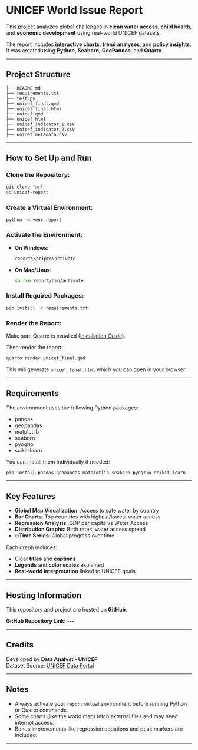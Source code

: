 # UNICEF World Issue Report

This project analyzes global challenges in **clean water access**, **child health**, and **economic development** using real-world UNICEF datasets.

The report includes **interactive charts**, **trend analyses**, and **policy insights**. It was created using **Python**, **Seaborn**, **GeoPandas**, and **Quarto**.

---

## Project Structure
```plaintext
├── README.md            
├── requirements.txt     
├── test.py              
├── unicef_final.qmd      
├── unicef_final.html     
├── unicef.qmd            
├── unicef.html           
├── unicef_indicator_1.csv  
├── unicef_indicator_2.csv  
├── unicef_metadata.csv  
```

---

## How to Set Up and Run

### Clone the Repository:
```bash
git clone "url"
cd unicef-report
```

### Create a Virtual Environment:
```bash
python -m venv report
```

### Activate the Environment:
- **On Windows:**
  ```bash
  report\Scripts\activate
  ```
- **On Mac/Linux:**
  ```bash
  source report/bin/activate
  ```

### Install Required Packages:
```bash
pip install -r requirements.txt
```

### Render the Report:
Make sure Quarto is installed ([Installation Guide](https://quarto.org/docs/get-started/)).

Then render the report:
```bash
quarto render unicef_final.qmd
```

This will generate `unicef_final.html` which you can open in your browser.

---

## Requirements

The environment uses the following Python packages:
- pandas
- geopandas
- matplotlib
- seaborn
- pyogrio
- scikit-learn

You can install them individually if needed:
```bash
pip install pandas geopandas matplotlib seaborn pyogrio scikit-learn
```

---

## Key Features

- **Global Map Visualization**: Access to safe water by country
- **Bar Charts**: Top countries with highest/lowest water access
- **Regression Analysis**: GDP per capita vs Water Access
- **Distribution Graphs**: Birth rates, water access spread
- ⏱**Time Series**: Global progress over time

Each graph includes:
- Clear **titles** and **captions**
- **Legends** and **color scales** explained
- **Real-world interpretation** linked to UNICEF goals

---

## Hosting Information

This repository and project are hosted on **GitHub**:

**GitHub Repository Link**: ---

---

## Credits

Developed by **Data Analyst - UNICEF**  
Dataset Source: [UNICEF Data Portal](https://data.unicef.org/)

---

## Notes

- Always activate your `report` virtual environment before running Python or Quarto commands.
- Some charts (like the world map) fetch external files and may need internet access.
- Bonus improvements like regression equations and peak markers are included.

---


